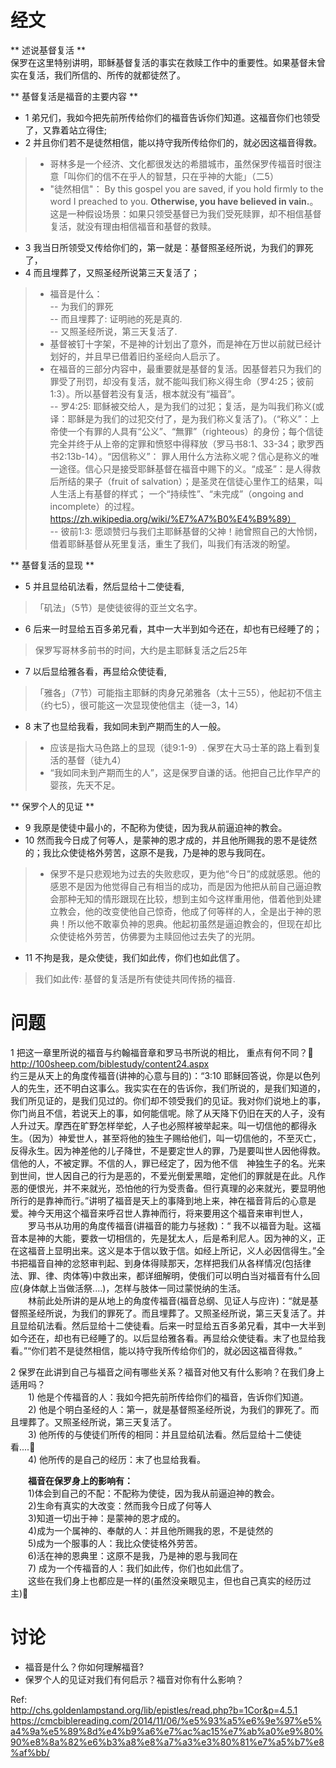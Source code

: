 # 经文
** 述说基督复活 **  
保罗在这里特别讲明，耶稣基督复活的事实在救赎工作中的重要性。如果基督未曾实在复活，我们所信的、所传的就都徒然了。

** 基督复活是福音的主要内容 **
- 1 弟兄们，我如今把先前所传给你们的福音告诉你们知道。这福音你们也领受了，又靠着站立得住;
- 2 并且你们若不是徒然相信，能以持守我所传给你们的，就必因这福音得救。
> - 哥林多是一个经济、文化都很发达的希腊城市，虽然保罗传福音时很注意「叫你们的信不在乎人的智慧，只在乎神的大能」（二5）  
> - "徒然相信"： By this gospel you are saved, if you hold firmly to the word I preached to you. **Otherwise, you have believed in vain.**。 这是一种假设场景：如果只领受基督已为我们受死赎罪，却不相信基督复活，就没有理由相信福音和基督的救赎。

- 3 我当日所领受又传给你们的，第一就是：基督照圣经所说，为我们的罪死了，
- 4 而且埋葬了，又照圣经所说第三天复活了；
> - 福音是什么：  
> -- 为我们的罪死  
> -- 而且埋葬了: 证明祂的死是真的.  
> -- 又照圣经所说，第三天复活了.    
> - 基督被钉十字架，不是神的计划出了意外，而是神在万世以前就已经计划好的，并且早已借着旧约圣经向人启示了。  
> - 在福音的三部分内容中，最重要就是基督的复活。因基督若只为我们的罪受了刑罚，却没有复活，就不能叫我们称义得生命（罗4:25；彼前1:3）。所以基督若没有复活，根本就没有“福音”。  
> -- 罗4:25: 耶稣被交给人，是为我们的过犯；复活，是为叫我们称义(或译：耶稣是为我们的过犯交付了，是为我们称义复活了)。（“称义”：上帝使一个有罪的人具有“公义”、“無罪”（righteous）的身份；每个信徒完全并终于从上帝的定罪和愤怒中得释放（罗马书8:1、33-34；歌罗西书2:13b-14）。“因信称义”： 罪人用什么方法称义呢？信心是称义的唯一途径。信心只是接受耶稣基督在福音中赐下的义。“成圣”：是人得救后所结的果子（fruit of salvation）；是圣灵在信徒心里作工的结果，叫人生活上有基督的样式； 一个“持续性”、“未完成”（ongoing and incomplete）的过程。https://zh.wikipedia.org/wiki/%E7%A7%B0%E4%B9%89）  
> -- 彼前1:3: 愿颂赞归与我们主耶稣基督的父神！祂曾照自己的大怜悯，借着耶稣基督从死里复活，重生了我们，叫我们有活泼的盼望。

** 基督复活的显现 **
- 5 并且显给矶法看，然后显给十二使徒看,
> 「矶法」（5节）是使徒彼得的亚兰文名字。
- 6 后来一时显给五百多弟兄看，其中一大半到如今还在，却也有已经睡了的；
> 保罗写哥林多前书的时间，大约是主耶稣复活之后25年
- 7 以后显给雅各看，再显给众使徒看,
> 「雅各」（7节）可能指主耶稣的肉身兄弟雅各（太十三55），他起初不信主（约七5），很可能这一次显现使他信主（徒一3，14）
- 8 末了也显给我看，我如同未到产期而生的人一般。  
> - 应该是指大马色路上的显现（徒9:1-9）. 保罗在大马士革的路上看到复活的基督（徒九4）  
> - “我如同未到产期而生的人”，这是保罗自谦的话。他把自己比作早产的婴孩，先天不足。

** 保罗个人的见证 **
- 9 我原是使徒中最小的，不配称为使徒，因为我从前逼迫神的教会。
- 10 然而我今日成了何等人，是蒙神的恩才成的，并且他所赐我的恩不是徒然的；我比众使徒格外劳苦，这原不是我，乃是神的恩与我同在。
> - 保罗不是只悲观地为过去的失败悲叹，更为他“今日”的成就感恩。他的感恩不是因为他觉得自己有相当的成功，而是因为他把从前自己逼迫教会那种无知的情形跟现在比较，想到主如今这样重用他，借着他到处建立教会，他的改变使他自己惊奇，他成了何等样的人，全是出于神的恩典！所以他不敢辜负神的恩典。他起初虽然是逼迫教会的，但现在却比众使徒格外劳苦，仿佛要为主赎回他过去失了的光阴。
- 11 不拘是我，是众使徒，我们如此传，你们也如此信了。
> 我们如此传: 基督的复活是所有使徒共同传扬的福音.


# 问题
1 把这一章里所说的福音与约翰福音章和罗马书所说的相比， 重点有何不同？  
http://100sheep.com/biblestudy/content24.aspx  
约三是从天上的角度传福音(讲神的心意与目的)：“3:10 耶稣回答说，你是以色列人的先生，还不明白这事么。我实实在在的告诉你，我们所说的，是我们知道的，我们所见证的，是我们见过的。你们却不领受我们的见证。我对你们说地上的事，你门尚且不信，若说天上的事，如何能信呢。除了从天降下仍旧在天的人子，没有人升过天。摩西在旷野怎样举蛇，人子也必照样被举起来。叫一切信他的都得永生。（因为）神爱世人，甚至将他的独生子赐给他们，叫一切信他的，不至灭亡，反得永生。因为神差他的儿子降世，不是要定世人的罪，乃是要叫世人因他得救。信他的人，不被定罪。不信的人，罪已经定了，因为他不信　神独生子的名。光来到世间，世人因自己的行为是恶的，不爱光倒爱黑暗，定他们的罪就是在此。凡作恶的便恨光，并不来就光，恐怕他的行为受责备。但行真理的必来就光，要显明他所行的是靠神而行。”讲明了福音是天上的事降到地上来，神在福音背后的心意是爱。神今天用这个福音来呼召世人靠神而行，将来要用这个福音来审判世人，  
　　罗马书从功用的角度传福音(讲福音的能力与拯救)：“ 我不以福音为耻。这福音本是神的大能，要救一切相信的，先是犹太人，后是希利尼人。因为神的义，正在这福音上显明出来。这义是本于信以致于信。如经上所记，义人必因信得生。”全书把福音自神的忿怒审判起、到身体得赎那天，怎样把我们从各样情况(包括律法、罪、律、肉体等)中救出来，都详细解明，使俄们可以明白当对福音有什么回应(身体献上当做活祭....)，怎样与肢体一同过蒙悦纳的生活。  
　　林前此处所讲的是从地上的角度传福音(福音总纲、见证人与应许)：“就是基督照圣经所说，为我们的罪死了。而且埋葬了。又照圣经所说，第三天复活了。并且显给矶法看。然后显给十二使徒看。后来一时显给五百多弟兄看，其中一大半到如今还在，却也有已经睡了的。以后显给雅各看。再显给众使徒看。末了也显给我看。”“你们若不是徒然相信，能以持守我所传给你们的，就必因这福音得救。”

2 保罗在此讲到自己与福音之间有哪些关系？福音对他又有什么影响？在我们身上适用吗？    
　　1) 他是个传福音的人：我如今把先前所传给你们的福音，告诉你们知道。  
　　2) 他是个明白圣经的人：第一，就是基督照圣经所说，为我们的罪死了。而且埋葬了。又照圣经所说，第三天复活了。  
　　3) 他所传的与使徒们所传的相同：并且显给矶法看。然后显给十二使徒看....  
　　4) 他所传的是自己的经历：末了也显给我看。  

　　**福音在保罗身上的影响有：**    
　　1)体会到自己的不配：不配称为使徒，因为我从前逼迫神的教会。  
　　2)生命有真实的大改变：然而我今日成了何等人  
　　3)知道一切出于神：是蒙神的恩才成的。  
　　4)成为一个属神的、奉献的人：并且他所赐我的恩，不是徒然的  
　　5)成为一个服事的人：我比众使徒格外劳苦。  
　　6)活在神的恩典里：这原不是我，乃是神的恩与我同在  
　　7) 成为一个传福音的人：我们如此传，你们也如此信了。  
　　这些在我们身上也都应是一样的(虽然没亲眼见主，但也自己真实的经历过主)


# 讨论
- 福音是什么？你如何理解福音?
- 保罗个人的见证对我们有何启示？福音对你有什么影响？

Ref:  
http://chs.goldenlampstand.org/lib/epistles/read.php?b=1Cor&p=4.5.1
https://cmcbiblereading.com/2014/11/06/%e5%93%a5%e6%9e%97%e5%a4%9a%e5%89%8d%e4%b9%a6%e7%ac%ac15%e7%ab%a0%e9%80%90%e8%8a%82%e6%b3%a8%e8%a7%a3%e3%80%81%e7%a5%b7%e8%af%bb/
